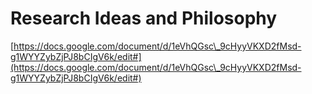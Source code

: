 # Research Ideas and Philosophy

[https://docs.google.com/document/d/1eVhQGsc\_9cHyyVKXD2fMsd-g1WYYZybZjPJ8bCIgV6k/edit#](https://docs.google.com/document/d/1eVhQGsc\_9cHyyVKXD2fMsd-g1WYYZybZjPJ8bCIgV6k/edit#)
